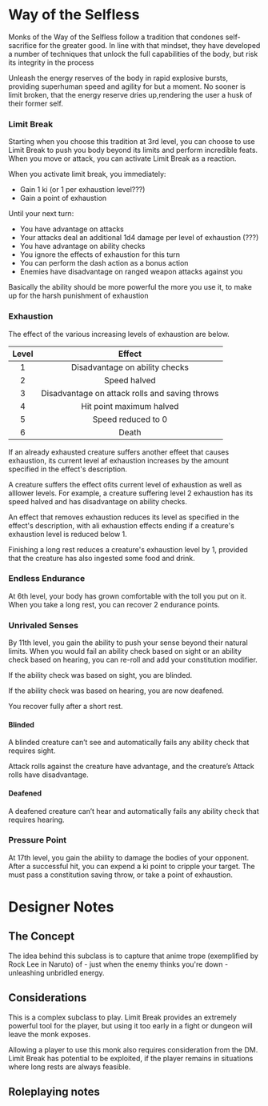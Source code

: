 # Way of the Selfless

Monks of the Way of the Selfless follow a tradition that condones self-sacrifice for the greater good. In line with that mindset, they have developed a number of techniques that unlock the full capabilities of the body, but risk its integrity in the process

Unleash the energy reserves of the body in rapid explosive bursts, providing superhuman speed and agility for but a moment.
No sooner is limit broken, that the energy reserve dries up,rendering the user a husk of their former self.

### Limit Break

Starting when you choose this tradition at 3rd level, you can choose to use  Limit Break to push you body beyond its limits and perform incredible feats. When you move or attack, you can activate Limit Break as a reaction.

When you activate limit break, you immediately:
- Gain 1 ki (or 1 per exhaustion level???)
- Gain a point of exhaustion

Until your next turn:
- You have advantage on attacks
- Your attacks deal an additional 1d4 damage per level of exhaustion (???)
- You have advantage on ability checks
- You ignore the effects of exhaustion for this turn
- You can perform the dash action as a bonus action
- Enemies have disadvantage on ranged weapon attacks against you

Basically the ability should be more powerful the more you use it, to make up for the harsh punishment of exhaustion

### Exhaustion

The effect of the various increasing levels of exhaustion are below.

| Level | Effect |
| :-: | :-: |
| 1 | Disadvantage on ability checks |
| 2 | Speed halved |
| 3 | Disadvantage on attack rolls and saving throws |
| 4 | Hit point maximum halved |
| 5 | Speed reduced to 0 |
| 6 | Death |

If an already exhausted creature suffers another effeet that causes exhaustion, its current level af exhaustion increases by the amount specified in the effect's description. 

A creature suffers the effect ofits current level of exhaustion as well as alllower levels. For example, a creature suffering level 2 exhaustion has its speed halved and has disadvantage on ability checks.

An effect that removes exhaustion reduces its level as specified in the effect's description, with ali exhaustion effects ending if a creature's exhaustion level is reduced below 1.

Finishing a long rest reduces a creature's exhaustion level by 1, provided that the creature has also ingested some food and drink.

### Endless Endurance

At 6th level, your body has grown comfortable with the toll you put on it. When you take a long rest, you can recover 2 endurance points.

### Unrivaled Senses

By 11th level, you gain the ability to push your sense beyond their natural limits. When you would fail an ability check based on sight or an ability check based on hearing, you can re-roll and add your constitution modifier.

If the ability check was based on sight, you are blinded.

If the ability check was based on hearing, you are now deafened.

You recover fully after a short rest.

#### Blinded

A blinded creature can’t see and automatically fails any ability check that requires sight.

Attack rolls against the creature have advantage, and the creature’s Attack rolls have disadvantage.

#### Deafened

A deafened creature can’t hear and automatically fails any ability check that requires hearing.

### Pressure Point

At 17th level, you gain the ability to damage the bodies of your opponent. After a successful hit, you can expend a ki point to cripple your target. The must pass a constitution saving throw, or take a point of exhaustion.

# Designer Notes

## The Concept

The idea behind this subclass is to capture that anime trope (exemplified by Rock Lee in Naruto) of - just when the enemy thinks you're down - unleashing unbridled energy.

## Considerations

This is a complex subclass to play. Limit Break provides an extremely powerful tool for the player, but using it too early in a fight or dungeon will leave the monk exposes.

Allowing a player to use this monk also requires consideration from the DM. Limit Break has potential to be exploited, if the player remains in situations where long rests are always feasible.

## Roleplaying notes